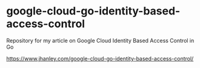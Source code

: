 # google-cloud-go-identity-based-access-control
Repository for my article on Google Cloud Identity Based Access Control in Go

https://www.jhanley.com/google-cloud-go-identity-based-access-control/
